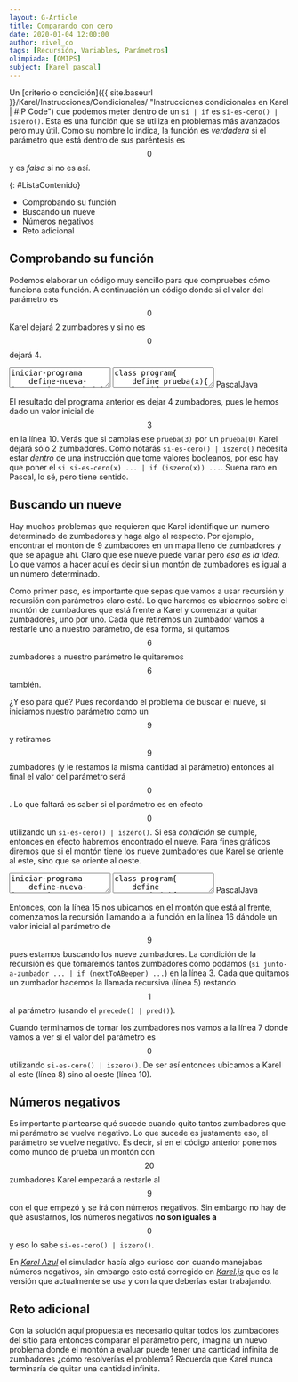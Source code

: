 ```yaml
---
layout: G-Article
title: Comparando con cero
date: 2020-01-04 12:00:00
author: rivel_co
tags: [Recursión, Variables, Parámetros]
olimpiada: [OMIPS]
subject: [Karel pascal]
---
```


Un [criterio o condición]({{ site.baseurl }}/Karel/Instrucciones/Condicionales/ "Instrucciones condicionales en Karel &vert; #iP Code") que podemos meter dentro de un `si | if` es `si-es-cero() | iszero()`. Esta es una función que se utiliza en problemas más avanzados pero muy útil. Como su nombre lo indica, la función es *verdadera* si el parámetro que está dentro de sus paréntesis es $$0$$ y es *falsa* si no es así.

{: #ListaContenido}
- Comprobando su función
- Buscando un nueve
- Números negativos
- Reto adicional

## Comprobando su función

Podemos elaborar un código muy sencillo para que compruebes cómo funciona esta función. A continuación un código donde si el valor del parámetro es $$0$$ Karel dejará 2 zumbadores y si no es $$0$$ dejará 4.

<div class="karelBlock">
<textarea class="karelp">
iniciar-programa
    define-nueva-instruccion prueba(x) como inicio
        si si-es-cero(x) entonces inicio
            repetir 2 veces deja-zumbador;
        fin sino inicio
            repetir 4 veces deja-zumbador;
        fin;
    fin;
    inicia-ejecucion
        prueba(3);
        apagate;
    termina-ejecucion
finalizar-programa</textarea>
<textarea class="karelj">
class program{
    define prueba(x){
        if (iszero(x)){
            iterate (2) putbeeper();
        } else {
            iterate (4) putbeeper();
        }
    }
    program(){
        prueba(3);
        turnoff();
    }
}</textarea>
<span class="karelLabel KLPascal karelLabelSelected" labFor="karelp">Pascal</span><span class="karelLabel KLJava" labFor="karelj">Java</span>
</div>

El resultado del programa anterior es dejar 4 zumbadores, pues le hemos dado un valor inicial de $$3$$ en la línea 10. Verás que si cambias ese `prueba(3)` por un `prueba(0)` Karel dejará sólo 2 zumbadores. Como notarás `si-es-cero() | iszero()` necesita estar *dentro* de una instrucción que tome valores booleanos, por eso hay que poner el `si si-es-cero(x) ... | if (iszero(x)) ...`. <span>Suena raro en Pascal, lo sé, pero tiene sentido</span>.

## Buscando un nueve

Hay muchos problemas que requieren que Karel identifique un numero determinado de zumbadores y haga algo al respecto. Por ejemplo, encontrar el montón de 9 zumbadores en un mapa lleno de zumbadores y que se apague ahí. Claro que ese nueve puede variar pero *esa es la idea*. Lo que vamos a hacer aquí es decir si un montón de zumbadores es igual a un número determinado.

Como primer paso, es importante que sepas que vamos a usar recursión y recursión con parámetros <s>claro está</s>. Lo que haremos es ubicarnos sobre el montón de zumbadores que está frente a Karel y comenzar a quitar zumbadores, uno por uno. Cada que retiremos un zumbador vamos a restarle uno a nuestro parámetro, de esa forma, si quitamos $$6$$ zumbadores a nuestro parámetro le quitaremos $$6$$ también.

<span>¿Y eso para qué?</span> Pues recordando el problema de buscar el nueve, si iniciamos nuestro parámetro como un $$9$$ y retiramos $$9$$ zumbadores (y le restamos la misma cantidad al parámetro) entonces al final el valor del parámetro será $$0$$. Lo que faltará es saber si el parámetro es en efecto $$0$$ utilizando un `si-es-cero() | iszero()`. Si esa *condición* se cumple, entonces en efecto habremos encontrado el nueve. Para fines gráficos diremos que si el montón tiene los nueve zumbadores que Karel se oriente al este, sino que se oriente al oeste.

<div class="karelBlock">
<textarea class="karelp">
iniciar-programa
    define-nueva-instruccion nueveZumba(x) como inicio
        si junto-a-zumbador entonces inicio
            coge-zumbador;
            nueveZumba(precede(x));
        fin sino inicio
            si si-es-cero(x) entonces inicio
                mientras no-orientado-al-este hacer gira-izquierda;
            fin sino inicio
                mientras no-orientado-al-oeste hacer gira-izquierda;
            fin;
        fin;
    fin;
    inicia-ejecucion
        avanza;
        nueveZumba(9);
        apagate;
    termina-ejecucion
finalizar-programa</textarea>
<textarea class="karelj">
class program{
    define nueveZumba(x){
        if (nextToABeeper){
            pickbeeper();
            nueveZumba(pred(x));
        } else {
            if (iszero(x)){
                while (notFacingEast) turnleft();
            } else {
                while (notFacingWest) turnleft();
            }
        }
    }
    program(){
        move();
        nueveZumba(9);
        turnoff();
    }
}</textarea>
<span class="karelLabel KLPascal karelLabelSelected" labFor="karelp">Pascal</span><span class="karelLabel KLJava" labFor="karelj">Java</span>
</div>

Entonces, con la línea 15 nos ubicamos en el montón que está al frente, comenzamos la recursión llamando a la función en la línea 16 dándole un valor inicial al parámetro de $$9$$ pues estamos buscando los nueve zumbadores. La condición de la recursión es que tomaremos tantos zumbadores como podamos (`si junto-a-zumbador ... | if (nextToABeeper) ...`) en la línea 3. Cada que quitamos un zumbador hacemos la llamada recursiva (línea 5) restando $$1$$ al parámetro (usando el `precede() | pred()`).

Cuando terminamos de tomar los zumbadores nos vamos a la línea 7 donde vamos a ver si el valor del parámetro es $$0$$ utilizando `si-es-cero() | iszero()`. De ser así entonces ubicamos a Karel al este (línea 8) sino al oeste (línea 10). 

## Números negativos

Es importante plantearse qué sucede cuando quito tantos zumbadores que mi parámetro se vuelve negativo. Lo que sucede es justamente eso, el parámetro se vuelve negativo. Es decir, si en el código anterior ponemos como mundo de prueba un montón con $$20$$ zumbadores Karel empezará a restarle al $$9$$ con el que empezó y se irá con números negativos. Sin embargo no hay de qué asustarnos, los números negativos **no son iguales a** $$0$$ y eso lo sabe `si-es-cero() | iszero()`. 

En *[Karel Azul](http://www.cmirg.com/karelotitlan/Pantallas/descargas.aspx "Karelotitlán")* el simulador hacía algo curioso con cuando manejabas números negativos, sin embargo esto está corregido en *[Karel.js](https://omegaup.com/karel.js/ "Karel.js")* que es la versión que actualmente se usa y con la que deberías estar trabajando.

## Reto adicional

Con la solución aquí propuesta es necesario quitar todos los zumbadores del sitio para entonces comparar el parámetro pero, imagina un nuevo problema donde el montón a evaluar puede tener una cantidad infinita de zumbadores <span>¿cómo resolverías el problema?</span> Recuerda que Karel nunca terminaría de quitar una cantidad infinita.